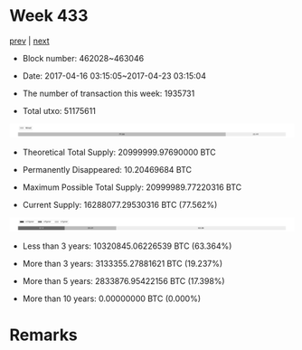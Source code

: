 # Week 433

[prev](week0432.md) | [next](week0434.md)

- Block number: 462028~463046

- Date: 2017-04-16 03:15:05~2017-04-23 03:15:04

- The number of transaction this week: 1935731

- Total utxo: 51175611

![](../images/mined_week0433.png)

- Theoretical Total Supply: 20999999.97690000 BTC

- Permanently Disappeared: 10.20469684 BTC

- Maximum Possible Total Supply: 20999989.77220316 BTC

- Current Supply: 16288077.29530316 BTC (77.562%)

![](../images/year_week0433.png)


- Less than 3 years: 10320845.06226539 BTC (63.364%)

- More than 3 years: 3133355.27881621 BTC (19.237%)

- More than 5 years: 2833876.95422156 BTC (17.398%)

- More than 10 years: 0.00000000 BTC (0.000%)

# Remarks


